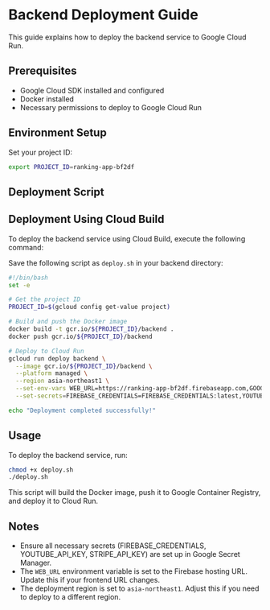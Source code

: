 # Backend Deployment Guide

This guide explains how to deploy the backend service to Google Cloud Run.

## Prerequisites

- Google Cloud SDK installed and configured
- Docker installed
- Necessary permissions to deploy to Google Cloud Run

## Environment Setup

Set your project ID:

```bash
export PROJECT_ID=ranking-app-bf2df
```

## Deployment Script

## Deployment Using Cloud Build

To deploy the backend service using Cloud Build, execute the following command:

Save the following script as `deploy.sh` in your backend directory:

```bash
#!/bin/bash
set -e

# Get the project ID
PROJECT_ID=$(gcloud config get-value project)

# Build and push the Docker image
docker build -t gcr.io/${PROJECT_ID}/backend .
docker push gcr.io/${PROJECT_ID}/backend

# Deploy to Cloud Run
gcloud run deploy backend \
  --image gcr.io/${PROJECT_ID}/backend \
  --platform managed \
  --region asia-northeast1 \
  --set-env-vars WEB_URL=https://ranking-app-bf2df.firebaseapp.com,GOOGLE_CLOUD_PROJECT=${PROJECT_ID} \
  --set-secrets=FIREBASE_CREDENTIALS=FIREBASE_CREDENTIALS:latest,YOUTUBE_API_KEY=YOUTUBE_API_KEY:latest,STRIPE_API_KEY=STRIPE_API_KEY:latest

echo "Deployment completed successfully!"
```

## Usage

To deploy the backend service, run:

```bash
chmod +x deploy.sh
./deploy.sh
```

This script will build the Docker image, push it to Google Container Registry, and deploy it to Cloud Run.

## Notes

- Ensure all necessary secrets (FIREBASE_CREDENTIALS, YOUTUBE_API_KEY, STRIPE_API_KEY) are set up in Google Secret Manager.
- The `WEB_URL` environment variable is set to the Firebase hosting URL. Update this if your frontend URL changes.
- The deployment region is set to `asia-northeast1`. Adjust this if you need to deploy to a different region.
